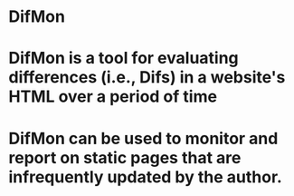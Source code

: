 # DifMon
# DifMon is a tool for evaluating differences (i.e., Difs) in a website's HTML over a period of time
# DifMon can be used to monitor and report on static pages that are infrequently updated by the author.
